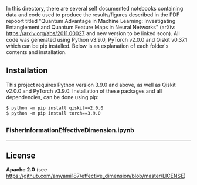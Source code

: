 
In this directory, there are several self documented notebooks containing data and code used to produce the results/figures described in the PDF repoort titled "Quantum Advantage in Machine Learning: Investigating Entanglement and Quantum Feature Maps in Neural Networks" (arXiv: https://arxiv.org/abs/2011.00027 and new version to be linked soon). All code was generated using Python v3.9.0, PyTorch v2.0.0 and Qiskit v0.37.1 which can be pip installed. Below is an explanation of each folder's contents and installation.

## Installation 
This project requires Python version 3.9.0 and above, as well as Qiskit v2.0.0 and PyTorch v3.9.0. Installation of these packages and all dependencies, can be done using pip:

`$ python -m pip install qiskit==2.0.0` \
`$ python -m pip install torch==3.9.0`

##
### FisherInformationEffectiveDimension.ipynb

________________________________________________________________________________________________________________________________________________________________
## License
**Apache 2.0** (see https://github.com/amyami187/effective_dimension/blob/master/LICENSE)